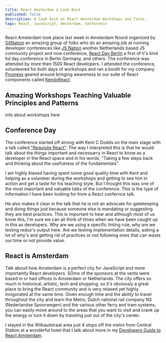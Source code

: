 ```yaml
---
title: React Amsterdam a Look Back
published: false
description: A look back at React Amsterdam Workshops and Talks.
tags: React, JavaScript, Amsterdam, Conference
---
```


React Amsterdam took place last week in Amsterdam Noord organized by [GitNation](https://gitnation.org/) an amazing group of folks who do an amazing job at running developer conferences like [JS Nation](https://jsnation.com) another Netherlands based JS community project and now conference, [React Day Berlin](https://reactday.berlin) a first of ti's kind ful day conference in Berlin Germany, and others. The conference was attended by more then 1500 React developers. I attended the conference, volunteered for both days of workshops and ran a booth for my company [Progress](https://www.progress.com/) geared around bringing awareness to our suite of React components called [KendoReact](https://www.telerik.com/kendo-react-ui/).

## Amazing Workshops Teaching Valuable Principles and Patterns

info about workshops here

## Conference Day

The conference started off strong with Kent C Dodds on the main stage with a talk called ["Requisite React"](https://www.youtube.com/watch?v=4KfAS3zrvX8&t=1405s). The way I interpreted this is that he would talk about the things important and necessarry in React to know as a developer in the React space and in his words, "Taking a few steps back and thinking about the usefulness of the fundamentals".

I am highly biased having spent some good quality time with Kent and helping as a volunteer during the workshops and getting to see him in action and get a taste for his teaching style. But I thought this was one of the most important and valuable talks of the conference. This is the type of information I have been looking for from a React confernce talk.

He also makes it clear in the talk that he is not an advocate for gatekeeping and doing things just because someone else is mandating or suggesting they are best practices. This is important to hear and although most of us know this, I'm sure we can all think of times when we have been caught up in this as developers. Why are we using a specific linting rule, why are we testing redux's output here. Are we testing implementation details, asking a lot of why's and getting rid of practices or not following ones that can waste our time or not provide value.

## React is Amsterdam

Talk abouit how Amsterdam is a perfect city for JavaScript and more importantly React developers.  SOme of the sponsors at the vents were based in or had offices in Amsterdam or Netherlands. The city offers so much in historical, artistic, tech and shopping, so it's obviously a great place to bring the React community and is very relaxed yet highly invigorated at the same time. Given enough time and the ability to travel throughout the city and learn the Metro, Dutch national rail company NS (Nederlandse Spoorwegen) and the various other ferry and tram systems, you can easily move around to the areas that you want to visit and crank up the energy or turn it down by traveling just out of the city's center.

I stayed in the Wilbautstraat area just 4 stops off the metro from Central Station at a wonderful hotel that I talk about more in my [Developers Guide to React Amsterdam](https://dev.to/httpjunkie/the-developers-guide-to-react-amsterdam-4h60).